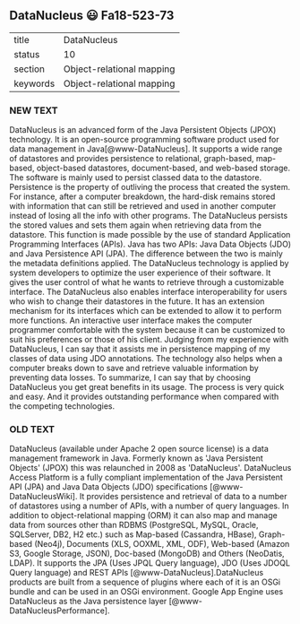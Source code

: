## DataNucleus :smiley: Fa18-523-73


|          |                           |
| -------- | ------------------------- |
| title    | DataNucleus               | 
| status   | 10                        |
| section  | Object-relational mapping |
| keywords | Object-relational mapping |



### NEW TEXT
DataNucleus is an advanced form of the Java Persistent Objects (JPOX) technology. It is an open-source programming software product used for data management in Java[@www-DataNucleus]. It supports a wide range of datastores and provides persistence to relational, graph-based, map-based, object-based datastores, document-based, and web-based storage. The software is mainly used to persist classed data to the datastore. Persistence is the property of outliving the process that created the system. For instance, after a computer breakdown, the hard-disk remains stored with information that can still be retrieved and used in another computer instead of losing all the info with other programs. The DataNucleus persists the stored values and sets them again when retrieving data from the datastore. This function is made possible by the use of standard Application Programming Interfaces (APIs). Java has two APIs: Java Data Objects (JDO) and Java Persistence API (JPA). The difference between the two is mainly the metadata definitions applied.
	The DataNucleus technology is applied by system developers to optimize the user experience of their software. It gives the user control of what he wants to retrieve through a customizable interface. The DataNucleus also enables interface interoperability for users who wish to change their datastores in the future. It has an extension mechanism for its interfaces which can be extended to allow it to perform more functions. An interactive user interface makes the computer programmer comfortable with the system because it can be customized to suit his preferences or those of his client. 
Judging from my experience with DataNucleus, I can say that it assists me in persistence mapping of my classes of data using JDO annotations. The technology also helps when a computer breaks down to save and retrieve valuable information by preventing data losses. To summarize, I can say that by choosing DataNucleus you get great benefits in its usage. The process is very quick and easy. And it provides outstanding performance when compared with the competing technologies.



### OLD TEXT
DataNucleus (available under Apache 2 open source license) is a data
management framework in Java. Formerly known as 'Java Persistent
Objects' (JPOX) this was relaunched in 2008 as
'DataNucleus'. DataNucleus Access Platform is a fully compliant
implementation of the Java Persistent API (JPA) and Java Data Objects
(JDO) specifications [@www-DataNucleusWiki]. It provides
persistence and retrieval of data to a number of datastores using a
number of APIs, with a number of query languages. In addition to
object-relational mapping (ORM) it can also map and manage data from
sources other than RDBMS (PostgreSQL, MySQL, Oracle, SQLServer, DB2,
H2 etc.) such as Map-based (Cassandra, HBase), Graph-based (Neo4j),
Documents (XLS, OOXML, XML, ODF), Web-based (Amazon S3, Google
Storage, JSON), Doc-based (MongoDB) and Others (NeoDatis, LDAP). It
supports the JPA (Uses JPQL Query language), JDO (Uses JDOQL Query
language) and REST APIs [@www-DataNucleus].DataNucleus products
are built from a sequence of plugins where each of it is an OSGi
bundle and can be used in an OSGi environment. Google App Engine uses
DataNucleus as the Java persistence
layer [@www-DataNucleusPerformance].


     
